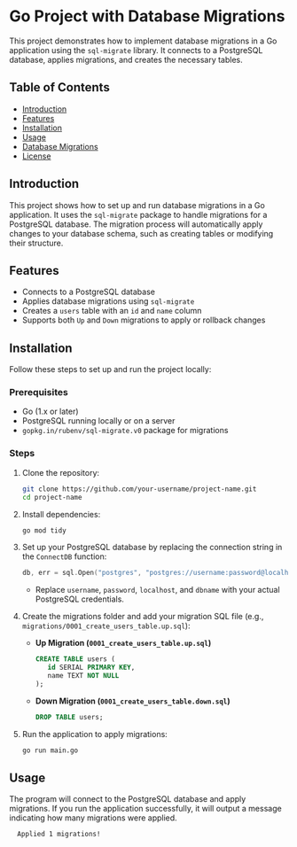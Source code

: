 # Go Project with Database Migrations

This project demonstrates how to implement database migrations in a Go application using the `sql-migrate` library. It connects to a PostgreSQL database, applies migrations, and creates the necessary tables.

## Table of Contents
- [Introduction](#introduction)
- [Features](#features)
- [Installation](#installation)
- [Usage](#usage)
- [Database Migrations](#database-migrations)
- [License](#license)

## Introduction

This project shows how to set up and run database migrations in a Go application. It uses the `sql-migrate` package to handle migrations for a PostgreSQL database. The migration process will automatically apply changes to your database schema, such as creating tables or modifying their structure.

## Features

- Connects to a PostgreSQL database
- Applies database migrations using `sql-migrate`
- Creates a `users` table with an `id` and `name` column
- Supports both `Up` and `Down` migrations to apply or rollback changes

## Installation

Follow these steps to set up and run the project locally:

### Prerequisites
- Go (1.x or later)
- PostgreSQL running locally or on a server
- `gopkg.in/rubenv/sql-migrate.v0` package for migrations

### Steps
1. Clone the repository:
    ```bash
    git clone https://github.com/your-username/project-name.git
    cd project-name
    ```
2. Install dependencies:
    ```bash
    go mod tidy
    ```

3. Set up your PostgreSQL database by replacing the connection string in the `ConnectDB` function:
    ```go
    db, err = sql.Open("postgres", "postgres://username:password@localhost:5432/dbname?sslmode=disable")
    ```
    - Replace `username`, `password`, `localhost`, and `dbname` with your actual PostgreSQL credentials.

4. Create the migrations folder and add your migration SQL file (e.g., `migrations/0001_create_users_table.up.sql`):
    - **Up Migration (`0001_create_users_table.up.sql`)**
        ```sql
        CREATE TABLE users (
           id SERIAL PRIMARY KEY,
           name TEXT NOT NULL
        );
        ```

    - **Down Migration (`0001_create_users_table.down.sql`)**
        ```sql
        DROP TABLE users;
        ```

5. Run the application to apply migrations:
    ```bash
    go run main.go
    ```

## Usage

The program will connect to the PostgreSQL database and apply migrations. If you run the application successfully, it will output a message indicating how many migrations were applied.

```bash
  Applied 1 migrations!
```